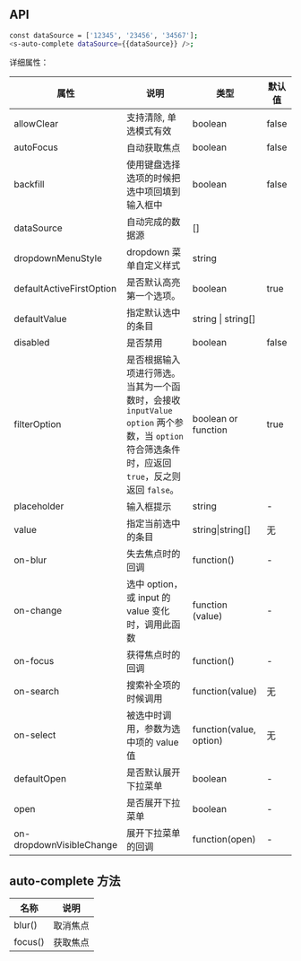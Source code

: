 ## API

```bash
const dataSource = ['12345', '23456', '34567'];
<s-auto-complete dataSource={{dataSource}} />;
```


详细属性：

| 属性 | 说明 | 类型 | 默认值 |
| --- | --- | --- | --- |
| allowClear | 支持清除, 单选模式有效 | boolean | false |
| autoFocus | 自动获取焦点 | boolean | false |
| backfill | 使用键盘选择选项的时候把选中项回填到输入框中 | boolean | false |
| dataSource | 自动完成的数据源 | [] | |
| dropdownMenuStyle | dropdown 菜单自定义样式 | string | |
| defaultActiveFirstOption | 是否默认高亮第一个选项。 | boolean |true |
| defaultValue | 指定默认选中的条目 | string \| string[] | |
| disabled | 是否禁用 | boolean | false |
| filterOption | 是否根据输入项进行筛选。当其为一个函数时，会接收 `inputValue` `option` 两个参数，当 `option` 符合筛选条件时，应返回 `true`，反之则返回 `false`。|boolean or function | true |
| placeholder | 输入框提示 | string | - |
| value | 指定当前选中的条目 | string\|string[] | 无 |
| on-blur | 失去焦点时的回调 | function() | - |
| on-change | 选中 option，或 input 的 value 变化时，调用此函数 | function (value) | - |
| on-focus | 获得焦点时的回调 | function() | - |
| on-search | 搜索补全项的时候调用 | function(value) | 无 |
| on-select | 被选中时调用，参数为选中项的 value 值 | function(value, option) | 无 |
| defaultOpen | 是否默认展开下拉菜单 | boolean | - |
| open | 是否展开下拉菜单 | boolean | - |
| on-dropdownVisibleChange | 展开下拉菜单的回调 | function(open) | - |

## auto-complete 方法

| 名称 | 说明 |
| --- | --- |
| blur() | 取消焦点 |
| focus() | 获取焦点 |

